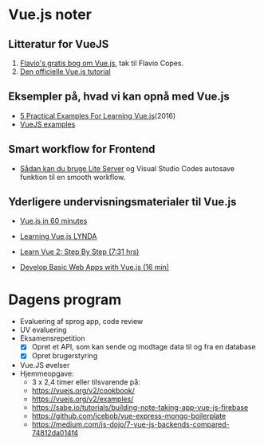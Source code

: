 # __Vue.js noter__

## Litteratur for VueJS
1. [Flavio's gratis bog om Vue.js](https://vuehandbook.com/), tak til Flavio Copes.
1. [Den officielle Vue.js tutorial](https://vuejs.org/v2/guide/)



## Eksempler på, hvad vi kan opnå med Vue.js
- [5 Practical Examples For Learning Vue.js](https://tutorialzine.com/2016/03/5-practical-examples-for-learning-vue-js)(2016)
- [VueJS examples](https://vuejsexamples.com/)

## Smart workflow for Frontend
- [Sådan kan du bruge Lite Server](https://blogs.msdn.microsoft.com/cdndevs/2016/01/24/visual-studio-code-and-local-web-server/) og Visual Studio Codes autosave funktion til en smooth workflow.

## Yderligere undervisningsmaterialer til Vue.js 
- [Vue.js in 60 minutes](https://www.youtube.com/watch?v=z6hQqgvGI4Y&t=3s)

- [Learning Vue.js LYNDA](https://www.lynda.com/JavaScript-tutorials/Learning-Vuejs/737798-2.html?srchtrk=index%3a1%0alinktypeid%3a2%0aq%3avue.js%0apage%3a1%0as%3arelevance%0asa%3atrue%0aproducttypeid%3a2)

- [Learn Vue 2: Step By Step (7:31 hrs)](https://laracasts.com/series/learn-vue-2-step-by-step)

- [Develop Basic Web Apps with Vue.js (16 min)](https://egghead.io/courses/develop-basic-web-apps-with-vue-js)


# Dagens program
- Evaluering af sprog app, code review
- UV evaluering
- Eksamensrepetition
  - [x] Opret et API, som kan sende og modtage data til og fra en database
  - [x] Opret brugerstyring
- Vue.JS øvelser
- Hjemmeopgave:
  - 3 x 2,4 timer eller tilsvarende på: 
  - https://vuejs.org/v2/cookbook/
  - https://vuejs.org/v2/examples/
  - https://sabe.io/tutorials/building-note-taking-app-vue-js-firebase
  - https://github.com/icebob/vue-express-mongo-boilerplate  
  - https://medium.com/js-dojo/7-vue-js-backends-compared-74812da014f4
  
